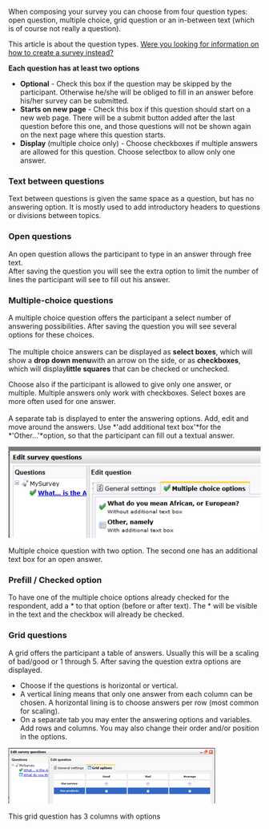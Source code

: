 When composing your survey you can choose from four question types: open
question, multiple choice, grid question or an in-between text (which is
of course not really a question).

This article is about the question types. [Were you looking for
information on how to create a survey
instead?](http://www.copernica.com/en/support/create-new-survey)

**Each question has at least two options**

-   **Optional** - Check this box if the question may be skipped by the
    participant. Otherwise he/she will be obliged to fill in an answer
    before his/her survey can be submitted.
-   **Starts on new page** - Check this box if this question should
    start on a new web page. There will be a submit button added after
    the last question before this one, and those questions will not be
    shown again on the next page where this question starts.
-   **Display** (multiple choice only) - Choose checkboxes if multiple
    answers are allowed for this question. Choose selectbox to allow
    only one answer.

### Text between questions

Text between questions is given the same space as a question, but has no
answering option. It is mostly used to add introductory headers to
questions or divisions between topics.

### Open questions

An open question allows the participant to type in an answer through
free text.\
 After saving the question you will see the extra option to limit the
number of lines the participant will see to fill out his answer.

### Multiple-choice questions

A multiple choice question offers the participant a select number of
answering possibilities. After saving the question you will see several
options for these choices.\
\
 The multiple choice answers can be displayed as **select boxes**, which
will show a **drop down menu**with an arrow on the side, or as
**checkboxes**, which will display**little squares** that can be checked
or unchecked.

Choose also if the participant is allowed to give only one answer, or
multiple. Multiple answers only work with checkboxes. Select boxes are
more often used for one answer.\
\
 A separate tab is displayed to enter the answering options. Add, edit
and move around the answers. Use *'add additional text box'*for the
*'Other...'*option, so that the participant can fill out a textual
answer.

![Multiple choice question](images/multipleoptions.png)

Multiple choice question with two option. The second one has an
additional text box for an open answer.

### Prefill / Checked option

To have one of the multiple choice options already checked for the
respondent, add a \* to that option (before or after text). The \* will
be visible in the text and the checkbox will already be checked.

### Grid questions

A grid offers the participant a table of answers. Usually this will be a
scaling of bad/good or 1 through 5. After saving the question extra
options are displayed.

-   Choose if the questions is horizontal or vertical.
-   A vertical lining means that only one answer from each column can be
    chosen. A horizontal lining is to choose answers per row (most
    common for scaling).
-   On a separate tab you may enter the answering options and variables.
    Add rows and columns. You may also change their order and/or
    position in the options.

![Creating a grid question](images/gridquestion.png)

This grid question has 3 columns with options
